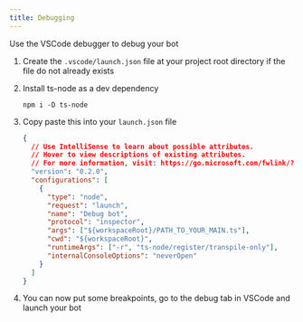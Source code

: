 ```yaml
---
title: Debugging
---
```


Use the VSCode debugger to debug your bot

1. Create the `.vscode/launch.json` file at your project root directory if the file do not already exists
2. Install ts-node as a dev dependency

   ```
   npm i -D ts-node
   ```

3. Copy paste this into your `launch.json` file

   ```json
   {
     // Use IntelliSense to learn about possible attributes.
     // Hover to view descriptions of existing attributes.
     // For more information, visit: https://go.microsoft.com/fwlink/?linkid=830387
     "version": "0.2.0",
     "configurations": [
       {
         "type": "node",
         "request": "launch",
         "name": "Debug bot",
         "protocol": "inspector",
         "args": ["${workspaceRoot}/PATH_TO_YOUR_MAIN.ts"],
         "cwd": "${workspaceRoot}",
         "runtimeArgs": ["-r", "ts-node/register/transpile-only"],
         "internalConsoleOptions": "neverOpen"
       }
     ]
   }
   ```

4. You can now put some breakpoints, go to the debug tab in VSCode and launch your bot
